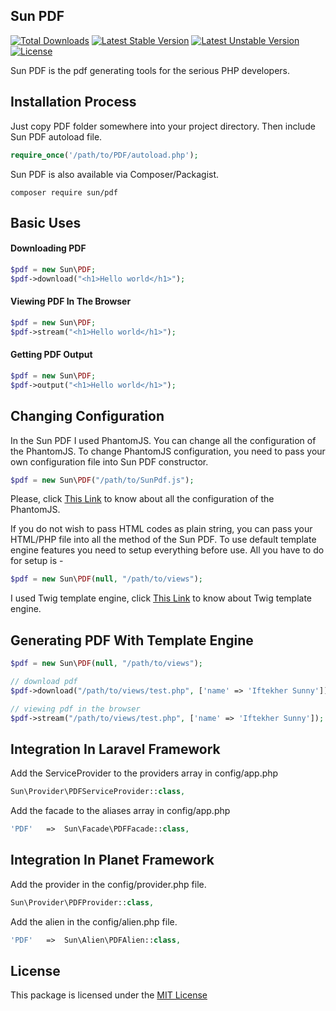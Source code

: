 ## Sun PDF

[![Total Downloads](https://poser.pugx.org/sun/pdf/downloads)](https://packagist.org/packages/sun/pdf) [![Latest Stable Version](https://poser.pugx.org/sun/pdf/v/stable)](https://packagist.org/packages/sun/pdf) [![Latest Unstable Version](https://poser.pugx.org/sun/pdf/v/unstable)](https://packagist.org/packages/sun/pdf) [![License](https://poser.pugx.org/sun/pdf/license)](https://packagist.org/packages/sun/pdf)
  
Sun PDF is the pdf generating tools for the serious PHP developers.

## Installation Process
 
Just copy PDF folder somewhere into your project directory. Then include Sun PDF autoload file.        
 
```php
require_once('/path/to/PDF/autoload.php');
```

Sun PDF is also available via Composer/Packagist.

```
composer require sun/pdf
```
 
## Basic Uses

#### Downloading PDF

```php
$pdf = new Sun\PDF;
$pdf->download("<h1>Hello world</h1>");
```

#### Viewing PDF In The Browser

```php
$pdf = new Sun\PDF;
$pdf->stream("<h1>Hello world</h1>");
```

#### Getting PDF Output

```php
$pdf = new Sun\PDF;
$pdf->output("<h1>Hello world</h1>");
```


## Changing Configuration

In the Sun PDF I used PhantomJS. You can change all the configuration of the PhantomJS. To change PhantomJS configuration, you need to pass your own configuration file into Sun PDF constructor.

```php
$pdf = new Sun\PDF("/path/to/SunPdf.js");
```

Please, click [This Link](http://phantomjs.org/api/webpage/property/paper-size.html) to know about all the configuration of the PhantomJS.
 
If you do not wish to pass HTML codes as plain string, you can pass your HTML/PHP file into all the method of the Sun PDF. To use default template engine features you need to setup everything before use. All you have to do for setup is - 

```php
$pdf = new Sun\PDF(null, "/path/to/views");
```

I used Twig template engine, click [This Link](http://twig.sensiolabs.org/) to know about Twig template engine.


## Generating PDF With Template Engine

```php    
$pdf = new Sun\PDF(null, "/path/to/views");

// download pdf 
$pdf->download("/path/to/views/test.php", ['name' => 'Iftekher Sunny']);

// viewing pdf in the browser
$pdf->stream("/path/to/views/test.php", ['name' => 'Iftekher Sunny']);
```


## Integration In Laravel Framework

Add the ServiceProvider to the providers array in config/app.php

```php
Sun\Provider\PDFServiceProvider::class,
```

Add the facade to the aliases array in config/app.php

```php
'PDF'   =>  Sun\Facade\PDFFacade::class,
```

## Integration In Planet Framework

Add the provider in the config/provider.php file.

```php
Sun\Provider\PDFProvider::class,
```

Add the alien in the config/alien.php file.

```php
'PDF'   =>  Sun\Alien\PDFAlien::class,
```


## License
This package is licensed under the [MIT License](https://github.com/iftekhersunny/PDF/blob/master/LICENSE)
